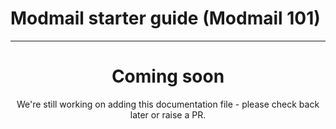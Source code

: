 # Modmail starter guide (Modmail 101)

---
<center><h1>Coming soon</h1></center>
<center>We're still working on adding this documentation file - please check back later or raise a PR.</center>